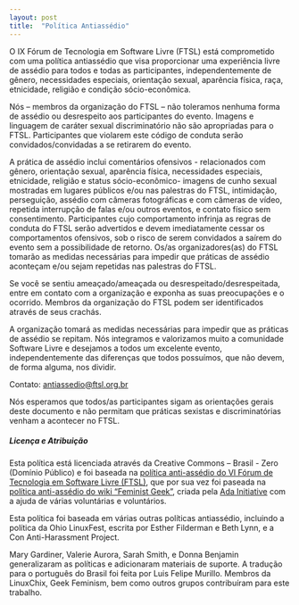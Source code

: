 ```yaml
---
layout: post
title:  "Política Antiassédio"
---
```


O IX Fórum de Tecnologia em Software Livre (FTSL) está comprometido com uma política antiassédio que visa proporcionar uma experiência livre de assédio para todos e todas as participantes, independentemente de gênero, necessidades especiais, orientação sexual, aparência física, raça, etnicidade, religião e condição sócio-econômica.

Nós – membros da organização do FTSL – não toleramos nenhuma forma de assédio ou desrespeito aos participantes do evento. Imagens e linguagem de caráter sexual discriminatório não são apropriadas para o FTSL. Participantes que violarem este código de conduta serão convidados/convidadas a se retirarem do evento.

A prática de assédio inclui comentários ofensivos - relacionados com gênero, orientação sexual, aparência física, necessidades especiais, etnicidade, religião e status sócio-econômico- imagens de cunho sexual mostradas em lugares públicos e/ou nas palestras do FTSL, intimidação, perseguição, assédio com câmeras fotográficas e com câmeras de vídeo, repetida interrupção de falas e/ou outros eventos, e contato físico sem consentimento. Participantes cujo comportamento infrinja as regras de conduta do FTSL serão advertidos e devem imediatamente cessar os comportamentos ofensivos, sob o risco de serem convidados a saírem do evento sem a possibilidade de retorno. Os/as organizadores(as) do FTSL tomarão as medidas necessárias para impedir que práticas de assédio aconteçam e/ou sejam repetidas nas palestras do FTSL.

Se você se sentiu ameaçado/ameaçada ou desrespeitado/desrespeitada, entre em contato com a organização e exponha as suas preocupações e o ocorrido. Membros da organização do FTSL podem ser identificados através de seus crachás.

A organização tomará as medidas necessárias para impedir que as práticas de assédio se repitam. Nós integramos e valorizamos muito a comunidade Software Livre e desejamos a todos um excelente evento, independentemente das diferenças que todos possuímos, que não devem, de forma alguma, nos dividir.

Contato: [antiassedio@ftsl.org.br](antiassedio@ftsl.org.br)

Nós esperamos que todos/as participantes sigam as orientações gerais deste documento e não permitam que práticas sexistas e discriminatórias venham a acontecer no FTSL.

##### Licença e Atribuição

Esta política está licenciada através da Creative Commons – Brasil - Zero (Domínio Público) e foi baseada na [política anti-assédio do VI Fórum de Tecnologia em Software Livre (FTSL)](http://sistema.ftsl.org.br/2014/politica-anti-assedio), que por sua vez foi paseada na [política anti-assédio do wiki “Feminist Geek”](http://geekfeminism.wikia.com/wiki/Conference_anti-harassment/Policy), criada pela [Ada Initiative](http://adainitiative.org/) com a ajuda de várias voluntárias e voluntários.

Esta política foi baseada em várias outras políticas antiassédio, incluindo a política da Ohio LinuxFest, escrita por Esther Filderman e Beth Lynn, e a Con Anti-Harassment Project.

Mary Gardiner, Valerie Aurora, Sarah Smith, e Donna Benjamin generalizaram as políticas e adicionaram materiais de suporte. A tradução para o português do Brasil foi feita por Luis Felipe Murillo. Membros da LinuxChix, Geek Feminism, bem como outros grupos contribuíram para este trabalho.
